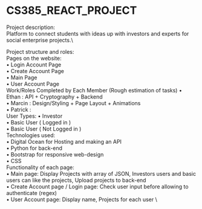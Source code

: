# CS385_REACT_PROJECT

Project description: \
Platform to connect students with ideas up with investors and experts for social enterprise projects.\

Project structure and roles: \
  Pages on the website:\
    •	Login Account Page\
    •	Create Account Page\
    •	Main Page\
    •	User Account Page\
  Work/Roles Completed by Each Member (Rough estimation of tasks)
    •	Ethan : API + Cryptography + Backend\
    •	Marcin : Design/Styling + Page Layout + Animations\
    •	Patrick :  \
  User Types:
    •	Investor\
    •	Basic User ( Logged in )\
    •	Basic User ( Not Logged in )\
  Technologies used:\
    •	Digital Ocean for Hosting and making an API\
    •	Python for back-end\
    •	Bootstrap for responsive web-design\
    •	CSS\
  Functionality of each page:\
    •	Main page: Display Projects with array of JSON, Investors users and basic users can like the projects, Upload projects to back-end\
    •	Create Account page / Login page: Check user input before allowing to authenticate (regex)\
    •	User Account page: Display name, Projects for each user \




